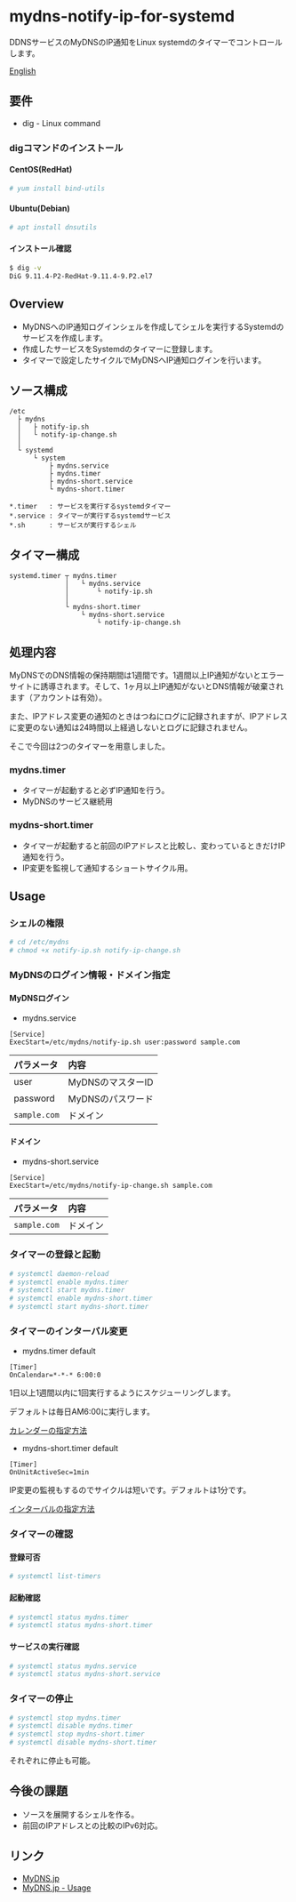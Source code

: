 # mydns-notify-ip-for-systemd
DDNSサービスのMyDNSのIP通知をLinux systemdのタイマーでコントロールします。

[English](README.md)

## 要件
- dig - Linux command

### digコマンドのインストール
#### CentOS(RedHat)

```bash
# yum install bind-utils
```

#### Ubuntu(Debian)

```bash
# apt install dnsutils
```

#### インストール確認

```bash
$ dig -v
DiG 9.11.4-P2-RedHat-9.11.4-9.P2.el7
```

## Overview
- MyDNSへのIP通知ログインシェルを作成してシェルを実行するSystemdのサービスを作成します。
- 作成したサービスをSystemdのタイマーに登録します。
- タイマーで設定したサイクルでMyDNSへIP通知ログインを行います。

## ソース構成

```
/etc
  ├ mydns
  │   ├ notify-ip.sh
  │   └ notify-ip-change.sh
  │
  └ systemd
      └ system
          ├ mydns.service
          ├ mydns.timer
          ├ mydns-short.service
          └ mydns-short.timer

*.timer   : サービスを実行するsystemdタイマー
*.service : タイマーが実行するsystemdサービス
*.sh      : サービスが実行するシェル
```

## タイマー構成

```
systemd.timer ┬ mydns.timer
              │   └ mydns.service
              │       └ notify-ip.sh
              │
              └ mydns-short.timer
                  └ mydns-short.service
                      └ notify-ip-change.sh
```

## 処理内容
MyDNSでのDNS情報の保持期間は1週間です。1週間以上IP通知がないとエラーサイトに誘導されます。そして、1ヶ月以上IP通知がないとDNS情報が破棄されます（アカウントは有効）。

また、IPアドレス変更の通知のときはつねにログに記録されますが、IPアドレスに変更のない通知は24時間以上経過しないとログに記録されません。

そこで今回は2つのタイマーを用意しました。

### mydns.timer
- タイマーが起動すると必ずIP通知を行う。
- MyDNSのサービス継続用

### mydns-short.timer
- タイマーが起動すると前回のIPアドレスと比較し、変わっているときだけIP通知を行う。
- IP変更を監視して通知するショートサイクル用。

## Usage
### シェルの権限

```bash
# cd /etc/mydns
# chmod +x notify-ip.sh notify-ip-change.sh
```

### MyDNSのログイン情報・ドメイン指定
#### MyDNSログイン
- mydns.service

```
[Service]
ExecStart=/etc/mydns/notify-ip.sh user:password sample.com
```

| パラメータ | 内容 |
|:---|:---|
| user | MyDNSのマスターID |
| password | MyDNSのパスワード |
| `sample.com` | ドメイン |

#### ドメイン
- mydns-short.service

```
[Service]
ExecStart=/etc/mydns/notify-ip-change.sh sample.com
```

| パラメータ | 内容 |
|:---|:---|
| `sample.com` | ドメイン |

### タイマーの登録と起動

```bash
# systemctl daemon-reload
# systemctl enable mydns.timer
# systemctl start mydns.timer
# systemctl enable mydns-short.timer
# systemctl start mydns-short.timer
```

### タイマーのインターバル変更
- mydns.timer default

```vim
[Timer]
OnCalendar=*-*-* 6:00:0
```

1日以上1週間以内に1回実行するようにスケジューリングします。

デフォルトは毎日AM6:00に実行します。

[カレンダーの指定方法](https://www.freedesktop.org/software/systemd/man/systemd.time.html#Calendar%20Events)

- mydns-short.timer default

```vim
[Timer]
OnUnitActiveSec=1min
```

IP変更の監視もするのでサイクルは短いです。デフォルトは1分です。

[インターバルの指定方法](https://www.freedesktop.org/software/systemd/man/systemd.time.html#Parsing%20Time%20Spans)

### タイマーの確認
#### 登録可否

```bash
# systemctl list-timers
```

#### 起動確認

```bash
# systemctl status mydns.timer
# systemctl status mydns-short.timer
```

#### サービスの実行確認

```bash
# systemctl status mydns.service
# systemctl status mydns-short.service
```

### タイマーの停止

```bash
# systemctl stop mydns.timer
# systemctl disable mydns.timer
# systemctl stop mydns-short.timer
# systemctl disable mydns-short.timer
```

それぞれに停止も可能。

## 今後の課題
- ソースを展開するシェルを作る。
- 前回のIPアドレスとの比較のIPv6対応。

## リンク
- [MyDNS.jp](https://www.mydns.jp)
- [MyDNS.jp - Usage](https://www.mydns.jp/?MENU=030)

